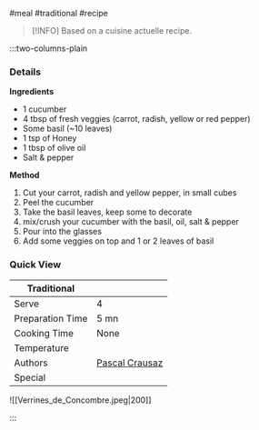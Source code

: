 #meal #traditional #recipe

> [!INFO]
> Based on a cuisine actuelle recipe.

:::two-columns-plain

### Details
**Ingredients**

- 1 cucumber
- 4 tbsp of fresh veggies (carrot, radish, yellow or red pepper)
- Some basil (~10 leaves)
- 1 tsp of Honey
- 1 tbsp of olive oil
- Salt & pepper


**Method**

1. Cut your carrot, radish and yellow pepper, in small cubes
2. Peel the cucumber
3. Take the basil leaves, keep some to decorate
4. mix/crush your cucumber with the basil, oil, salt & pepper
5. Pour into the glasses
6. Add some veggies on top and 1 or 2 leaves of basil




### Quick View
| Traditional      |                                                |
| ---------------- | ---------------------------------------------- |
| Serve            | 4                                              |
| Preparation Time | 5 mn                                           |
| Cooking Time     | None                                           |
| Temperature      |                                                |
| Authors          | [Pascal Crausaz](mailto:pascal@askpascal.com)  |
| Special          |                                                |

![[Verrines_de_Concombre.jpeg|200]]

:::

